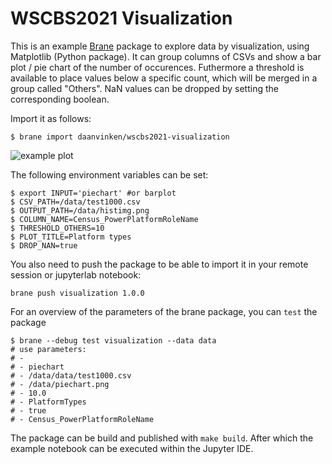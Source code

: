 # WSCBS2021 Visualization

This is an example [Brane](https://docs.brane-framework.org/) package to explore data by visualization, using Matplotlib (Python package).
It can group columns of CSVs and show a bar plot / pie chart of the number of occurences.
Futhermore a threshold is available to place values below a specific count,
which will be merged in a group called "Others".
NaN values can be dropped by setting the corresponding boolean.

Import it as follows:

```shell
$ brane import daanvinken/wscbs2021-visualization
```

<img src="https://i.ibb.co/6B7jGgM/testimg.png"
     alt="example plot" />

The following environment variables can be set:

```shell
$ export INPUT='piechart' #or barplot
$ CSV_PATH=/data/test1000.csv
$ OUTPUT_PATH=/data/histimg.png
$ COLUMN_NAME=Census_PowerPlatformRoleName
$ THRESHOLD_OTHERS=10
$ PLOT_TITLE=Platform types
$ DROP_NAN=true
```

You also need to push the package to be able to import it in your remote session or jupyterlab notebook:
```shell
brane push visualization 1.0.0
```

For an overview of the parameters of the brane package, you can `test` the package
```shell
$ brane --debug test visualization --data data
# use parameters:
# - 
# - piechart
# - /data/data/test1000.csv
# - /data/piechart.png
# - 10.0
# - PlatformTypes
# - true
# - Census_PowerPlatformRoleName
```

The package can be build and published with `make build`.
After which the example notebook can be executed within the Jupyter IDE.
